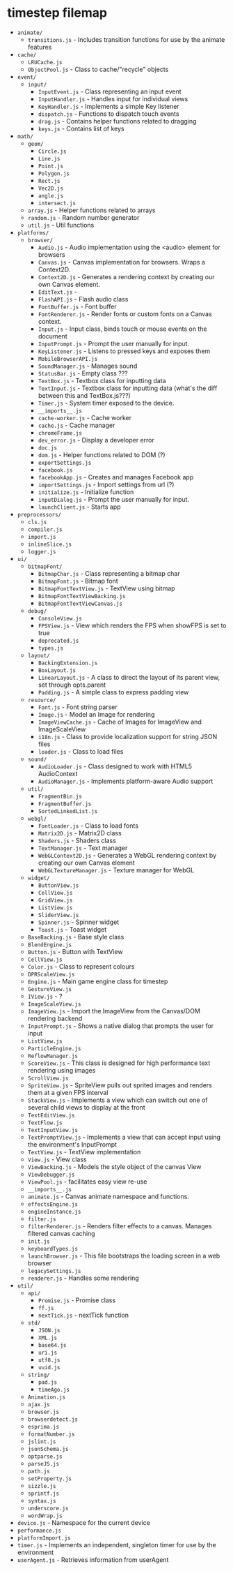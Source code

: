# timestep filemap

- `animate/`
  - `transitions.js` - Includes transition functions for use by the animate features
- `cache/`
  - `LRUCache.js`
  - `ObjectPool.js` - Class to cache/"recycle" objects
- `event/`
  - `input/`
    - `InputEvent.js` - Class representing an input event
    - `InputHandler.js` - Handles input for individual views
    - `KeyHandler.js` - Implements a simple Key listener
    - `dispatch.js` - Functions to dispatch touch events
    - `drag.js` - Contains helper functions related to dragging
    - `keys.js` - Contains list of keys
- `math/`
  - `geom/`
    - `Circle.js`
    - `Line.js`
    - `Point.js`
    - `Polygon.js`
    - `Rect.js`
    - `Vec2D.js`
    - `angle.js`
    - `intersect.js`
  - `array.js` - Helper functions related to arrays
  - `random.js` - Random number generator
  - `util.js` - Util functions
- `platforms/`
  - `browser/`
    - `Audio.js` - Audio implementation using the \<audio\> element for browsers
    - `Canvas.js` - Canvas implementation for browsers. Wraps a Context2D.
    - `Context2D.js` - Generates a rendering context by creating our own Canvas element.
    - `EditText.js` - 
    - `FlashAPI.js` - Flash audio class
    - `FontBuffer.js` - Font buffer
    - `FontRenderer.js` - Render fonts or custom fonts on a Canvas context.
    - `Input.js` - Input class, binds touch or mouse events on the document
    - `InputPrompt.js` - Prompt the user manually for input.
    - `KeyListener.js` - Listens to pressed keys and exposes them
    - `MobileBrowserAPI.js`
    - `SoundManager.js` - Manages sound
    - `StatusBar.js` - Empty class ???
    - `TextBox.js` - Textbox class for inputting data
    - `TextInput.js` - Textbox class for inputting data (what's the diff between this and TextBox.js???)
    - `Timer.js` - System timer exposed to the device.
    - `__imports__.js`
    - `cache-worker.js` - Cache worker
    - `cache.js` - Cache manager
    - `chromeFrame.js`
    - `dev_error.js` - Display a developer error
    - `doc.js`
    - `dom.js` - Helper functions related to DOM (?)
    - `exportSettings.js`
    - `facebook.js`
    - `facebookApp.js` - Creates and manages Facebook app
    - `importSettings.js` - Import settings from url (?)
    - `initialize.js` - Initialize function
    - `inputDialog.js` - Prompt the user manually for input.
    - `launchClient.js` - Starts app
- `preprocessors/`
  - `cls.js`
  - `compiler.js`
  - `import.js`
  - `inlineSlice.js`
  - `logger.js`
- `ui/`
  - `bitmapFont/`
    - `BitmapChar.js` - Class representing a bitmap char
    - `BitmapFont.js` - Bitmap font
    - `BitmapFontTextView.js` - TextView using bitmap
    - `BitmapFontTextViewBacking.js`
    - `BitmapFontTextViewCanvas.js`
  - `debug/`
    - `ConsoleView.js`
    - `FPSView.js` - View which renders the FPS when showFPS is set to true
    - `deprecated.js`
    - `types.js`
  - `layout/`
    - `BackingExtension.js`
    - `BoxLayout.js`
    - `LinearLayout.js` - A class to direct the layout of its parent view, set through opts.parent
    - `Padding.js` - A simple class to express padding view
  - `resource/`
    - `Font.js` - Font string parser
    - `Image.js` - Model an Image for rendering
    - `ImageViewCache.js` - Cache of Images for ImageView and ImageScaleView
    - `i18n.js` - Class to provide localization support for string JSON files
    - `loader.js` - Class to load files
  - `sound/`
    - `AudioLoader.js` - Class designed to work with HTML5 AudioContext
    - `AudioManager.js` - Implements platform-aware Audio support
  - `util/`
    - `FragmentBin.js`
    - `FragmentBuffer.js`
    - `SortedLinkedList.js`
  - `webgl/`
    - `FontLoader.js` - Class to load fonts
    - `Matrix2D.js` - Matrix2D class
    - `Shaders.js` - Shaders class
    - `TextManager.js` - Text manager
    - `WebGLContext2D.js` - Generates a WebGL rendering context by creating our own Canvas element
    - `WebGLTextureManager.js` - Texture manager for WebGL
  - `widget/`
    - `ButtonView.js`
    - `CellView.js`
    - `GridView.js`
    - `ListView.js`
    - `SliderView.js`
    - `Spinner.js` - Spinner widget
    - `Toast.js` - Toast widget
  - `BaseBacking.js` - Base style class
  - `BlendEngine.js`
  - `Button.js` - Button with TextView
  - `CellView.js`
  - `Color.js` - Class to represent colours
  - `DPRScaleView.js`
  - `Engine.js` - Main game engine class for timestep
  - `GestureView.js`
  - `IView.js` - ?
  - `ImageScaleView.js`
  - `ImageView.js` - Import the ImageView from the Canvas/DOM rendering backend
  - `InputPrompt.js` - Shows a native dialog that prompts the user for input
  - `ListView.js`
  - `ParticleEngine.js`
  - `ReflowManager.js`
  - `ScoreView.js` - This class is designed for high performance text rendering using images
  - `ScrollView.js`
  - `SpriteView.js` - SpriteView pulls out sprited images and renders them at a given FPS interval
  - `StackView.js` - Implements a view which can switch out one of several child views to display at the front
  - `TextEditView.js`
  - `TextFlow.js`
  - `TextInputView.js`
  - `TextPromptView.js` - Implements a view that can accept input using the environment's InputPrompt
  - `TextView.js` - TextView implementation
  - `View.js` - View class
  - `ViewBacking.js` - Models the style object of the canvas View
  - `ViewDebugger.js`
  - `ViewPool.js` - facilitates easy view re-use
  - `__imports__.js`
  - `animate.js` - Canvas animate namespace and functions.
  - `effectsEngine.js`
  - `engineInstance.js`
  - `filter.js`
  - `filterRenderer.js` - Renders filter effects to a canvas. Manages filtered canvas caching
  - `init.js`
  - `keyboardTypes.js`
  - `launchBrowser.js` - This file bootstraps the loading screen in a web browser
  - `legacySettings.js`
  - `renderer.js` - Handles some rendering
- `util/`
  - `api/`
    - `Promise.js` - Promise class
    - `ff.js`
    - `nextTick.js` - nextTick function
  - `std/`
    - `JSON.js`
    - `XML.js`
    - `base64.js`
    - `uri.js`
    - `utf8.js`
    - `uuid.js`
  - `string/`
    - `pad.js`
    - `timeAgo.js`
  - `Animation.js`
  - `ajax.js`
  - `browser.js`
  - `browserdetect.js`
  - `esprima.js`
  - `formatNumber.js`
  - `jslint.js`
  - `jsonSchema.js`
  - `optparse.js`
  - `parseJS.js`
  - `path.js`
  - `setProperty.js`
  - `sizzle.js`
  - `sprintf.js`
  - `syntax.js`
  - `underscore.js`
  - `wordWrap.js`
- `device.js` - Namespace for the current device
- `performance.js`
- `platformImport.js`
- `timer.js` - Implements an independent, singleton timer for use by the environment
- `userAgent.js` - Retrieves information from userAgent